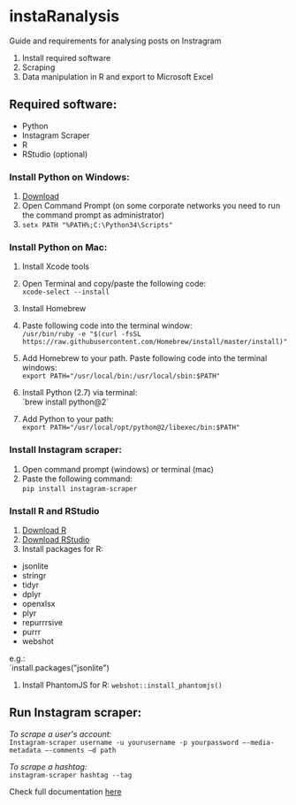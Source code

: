 # instaRanalysis
Guide and requirements for analysing posts on Instragram
1. Install required software<br/>
2. Scraping<br/>
3. Data manipulation in R and export to Microsoft Excel<br/>

## Required software:
* Python
* Instagram Scraper
* R
* RStudio (optional)

### Install Python on Windows:
1. [Download](https://www.python.org/downloads/release/python-2715/) <br/>
2. Open Command Prompt (on some corporate networks you need to run the command prompt as administrator)
3. `setx PATH "%PATH%;C:\Python34\Scripts"`

### Install Python on Mac:
1. Install Xcode tools <br/>
  1. Open Terminal and copy/paste the following code:<br/>
  `xcode-select --install`

2. Install Homebrew <br/>
  1. Paste following code into the terminal window:<br/>
  `/usr/bin/ruby -e "$(curl -fsSL https://raw.githubusercontent.com/Homebrew/install/master/install)"`
  2. Add Homebrew to your path. Paste following code into the terminal windows: <br/>
  `export PATH="/usr/local/bin:/usr/local/sbin:$PATH"`
  
3. Install Python (2.7) via terminal:<br/>
´brew install python@2´
  1. Add Python to your path:<br/>
  `export PATH="/usr/local/opt/python@2/libexec/bin:$PATH"`

### Install Instagram scraper:
1. Open command prompt (windows) or terminal (mac)
2. Paste the following command: <br/>
`pip install instagram-scraper`

### Install R and RStudio
1. [Download R](https://cran.r-project.org/)
2. [Download RStudio](https://www.rstudio.com/products/rstudio/download/)
3. Install packages for R:<br/>
  - jsonlite
  - stringr
  - tidyr
  - dplyr
  - openxlsx
  - plyr
  - repurrrsive
  - purrr
  - webshot
  
  e.g.:<br/>
  ´install.packages("jsonlite")
  
  1. Install PhantomJS for R:
  `webshot::install_phantomjs()`

## Run Instagram scraper:

*To scrape a user's account:*<br/>
`Instagram-scraper username -u yourusername -p yourpassword –-media-metadata –-comments –d path`

*To scrape a hashtag:*<br/>
`instagram-scraper hashtag --tag`

Check full documentation [here](https://github.com/rarcega/instagram-scraper)
